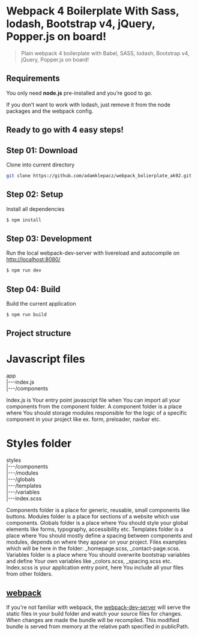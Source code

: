 Webpack 4 Boilerplate With Sass, lodash, Bootstrap v4, jQuery, Popper.js on board!
===========

> Plain webpack 4 boilerplate with Babel, SASS, lodash, Bootstrap v4, jQuery, Popper.js on board!

## Requirements
You only need <b>node.js</b> pre-installed and you’re good to go. 

If you don’t want to work with lodash, just remove it from the node packages and the webpack config.

## Ready to go with 4 easy steps!

## Step 01: Download
Clone into current directory
```sh
git clone https://github.com/adamklepacz/webpack_bolierplate_ak92.git
```

## Step 02: Setup
Install all dependencies
```sh
$ npm install
```

## Step 03: Development
Run the local webpack-dev-server with livereload and autocompile on [http://localhost:8080/](http://localhost:8080/)
```sh
$ npm run dev
```
## Step 04: Build
Build the current application
```sh
$ npm run build
```


## Project structure
# Javascript files
app<br>
  |---index.js<br>
  |---/components<br>

Index.js is Your entry point javascript file when You can import all your components from the component folder.
A component folder is a place where You should storage modules responsible for the logic of a specific component in your project like ex. form, preloader, navbar etc.

# Styles folder
styles<br>
  |---/components<br>
  |---/modules<br>
  |---/globals<br>
  |---/templates<br>
  |---/variables<br>
  |---index.scss<br>

Components folder is a place for generic, reusable, small components like buttons. 
Modules folder is a place for sections of a website which use components.
Globals folder is a place where You should style your global elements like forms, typography, accessibility etc.
Templates folder is a place where You should mostly define a spacing between components and modules, depends on where they appear on your project. Files examples which will be here in the folder: _homepage.scss, _contact-page.scss.
Variables folder is a place where You should overwrite bootstrap variables and define Your own variables like _colors.scss, _spacing.scss etc.
Index.scss is your application entry point, here You include all your files from other folders.

## [webpack](https://webpack.js.org/)
If you're not familiar with webpack, the [webpack-dev-server](https://webpack.js.org/configuration/dev-server/) will serve the static files in your build folder and watch your source files for changes.
When changes are made the bundle will be recompiled. This modified bundle is served from memory at the relative path specified in publicPath.
